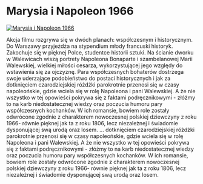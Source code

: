 Marysia i Napoleon 1966 
=============
[![Marysia i Napoleon 1966 ](http://vidos.pl/images/player.gif)](http://vidos.pl/marysia-i-napoleon-1966)

 Akcja filmu rozgrywa się w dwóch planach: współczesnym i historycznym. Do Warszawy przyjeżdża na stypendium młody francuski historyk. Zakochuje się w pięknej Polce, studentce historii sztuki. Na ścianie dworku w Walewicach wiszą portrety Napoleona Bonaparte i szambelanowej Marii Walewskiej, wielkiej miłości cesarza, wykorzystującej jego względy do wstawienia się za ojczyznę. Para współczesnych bohaterów dostrzega swoje uderzające podobieństwo do postaci historycznych i jak za dotknięciem czarodziejskiej różdżki parokrotnie przenosi się w czasy napoleońskie, gdzie wciela się w rolę Napoleona i pani Walewskiej. A że nie wszystko w tej opowieści pokrywa się z faktami podręcznikowymi - złóżmy to na karb niedostatecznej wiedzy oraz poczucia humoru pary współczesnych kochanków. W ich romansie, bowiem role zostały odwrócone zgodnie z charakterem nowoczesnej polskiej dziewczyny z roku 1966- równie pięknej jak ta z roku 1806, lecz niezależnej i świadomie dysponującej swą urodą oraz losem.   ... dotknięciem czarodziejskiej różdżki parokrotnie przenosi się w czasy napoleońskie, gdzie wciela się w rolę Napoleona i pani Walewskiej. A że nie wszystko w tej opowieści pokrywa się z faktami podręcznikowymi - złóżmy to na karb niedostatecznej wiedzy oraz poczucia humoru pary współczesnych kochanków. W ich romansie, bowiem role zostały odwrócone zgodnie z charakterem nowoczesnej polskiej dziewczyny z roku 1966- równie pięknej jak ta z roku 1806, lecz niezależnej i świadomie dysponującej swą urodą oraz losem.
